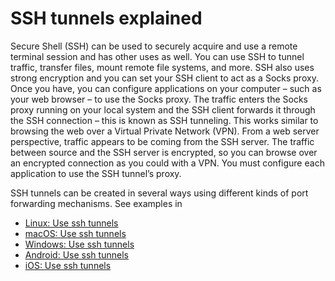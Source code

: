 # SSH tunnels explained

Secure Shell (SSH) can be used to securely acquire and use a remote terminal session and has other uses as well. 
You can use SSH to tunnel traffic, transfer files, mount remote file systems, and more. SSH also uses strong encryption 
and you can set your SSH client to act as a Socks proxy. Once you have, you can configure applications on your 
computer – such as your web browser – to use the Socks proxy. The traffic enters the Socks proxy running on your local 
system and the SSH client forwards it through the SSH connection – this is known as SSH tunneling. This works similar 
to browsing the web over a Virtual Private Network (VPN). From a web server perspective, traffic appears to be coming 
from the SSH server. The traffic between source and the SSH server is encrypted, so you can browse over an encrypted 
connection as you could with a VPN. You must configure each application to use the SSH tunnel’s proxy.

SSH tunnels can be created in several ways using different kinds of port forwarding mechanisms. See examples in 

* [Linux: Use ssh tunnels](linux-pc-mitigations:docs/services/ssh)
* [macOS: Use ssh tunnels](macos-mitigations:docs/services/ssh)
* [Windows: Use ssh tunnels](windows-pc-mitigations:docs/services/ssh)
* [Android: Use ssh tunnels](android-mitigations:docs/services/ssh)
* [iOS: Use ssh tunnels](ios-mitigations:docs/services/ssh)

 



